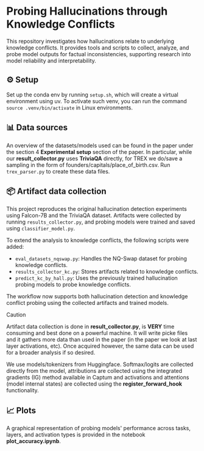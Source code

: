 # Probing Hallucinations through Knowledge Conflicts

This repository investigates how hallucinations relate to underlying knowledge conflicts. It provides tools and scripts to collect, analyze, and probe model outputs for factual inconsistencies, supporting research into model reliability and interpretability.

## ⚙️ Setup

Set up the conda env by running `setup.sh`, which will create a virtual environment using uv. To activate such venv, you can run the command `source .venv/bin/activate` in Linux environments.

## 📊 Data sources

An overview of the datasets/models used can be found in the paper under the section 4 **Experimental setup** section of the paper.
In particular, while our **result_collector.py** uses **TriviaQA** directly, for TREX we do/save a sampling in the form of founders/capitals/place_of_birth.csv.
Run `trex_parser.py` to create these data files.

## 📦 Artifact data collection

This project reproduces the original hallucination detection experiments using Falcon-7B and the TriviaQA dataset. Artifacts were collected by running `results_collector.py`, and probing models were trained and saved using `classifier_model.py`.

To extend the analysis to knowledge conflicts, the following scripts were added:
- `eval_datasets_nqswap.py`: Handles the NQ-Swap dataset for probing knowledge conflicts.
- `results_collector_kc.py`: Stores artifacts related to knowledge conflicts.
- `predict_kc_by_hall.py`: Uses the previously trained hallucination probing models to probe knowledge conflicts.

The workflow now supports both hallucination detection and knowledge conflict probing using the collected artifacts and trained models.

> [!CAUTION]
>
> Artifact data collection is done in **result_collector.py**, is **VERY** time consuming and best done on a powerful machine.
> It will write picke files and it gathers more data than used in the paper (in the paper we look at last layer activations, etc).
> Once acquired however, the same data can be used for a broader analysis if so desired.

We use models/tokenizers from Huggingface. Softmax/logits are collected directly from the model, attributions are collected using the 
integrated gradients (IG) method available in Captum and activations and attentions (model internal states) are collected using the **register_forward_hook** functionality.

## 📈 Plots

A graphical representation of probing models' performance across tasks, layers, and activation types is provided in the notebook **plot_accuracy.ipynb**.
